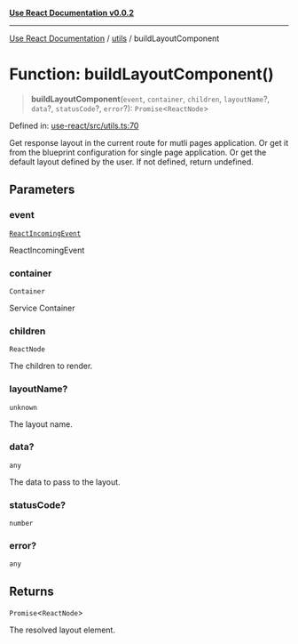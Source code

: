 [**Use React Documentation v0.0.2**](../../README.md)

***

[Use React Documentation](../../modules.md) / [utils](../README.md) / buildLayoutComponent

# Function: buildLayoutComponent()

> **buildLayoutComponent**(`event`, `container`, `children`, `layoutName`?, `data`?, `statusCode`?, `error`?): `Promise`\<`ReactNode`\>

Defined in: [use-react/src/utils.ts:70](https://github.com/stonemjs/use-react/blob/48b0fa89405b138aef5b9a5bc1a85e12108c1404/src/utils.ts#L70)

Get response layout in the current route for mutli pages application.
Or get it from the blueprint configuration for single page application.
Or get the default layout defined by the user.
If not defined, return undefined.

## Parameters

### event

[`ReactIncomingEvent`](../../declarations/type-aliases/ReactIncomingEvent.md)

ReactIncomingEvent

### container

`Container`

Service Container

### children

`ReactNode`

The children to render.

### layoutName?

`unknown`

The layout name.

### data?

`any`

The data to pass to the layout.

### statusCode?

`number`

### error?

`any`

## Returns

`Promise`\<`ReactNode`\>

The resolved layout element.
